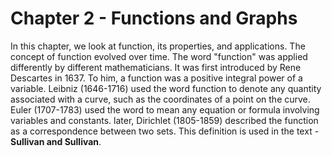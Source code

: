 Chapter 2 - Functions and Graphs
================================

In this chapter, we look at function, its properties, and applications. The concept of function evolved over time. The word "function" was applied differently by different mathematicians. It was first introduced by Rene Descartes in 1637. To him, a function was a positive integral power of a variable. Leibniz (1646-1716) used the word function to denote any quantity associated with a curve, such as the coordinates of a point on the curve. Euler (1707-1783) used the word to mean any equation or formula involving variables and constants. later, Dirichlet (1805-1859) described the function as a correspondence between two sets. This definition is used in the text - **Sullivan and Sullivan**.    
